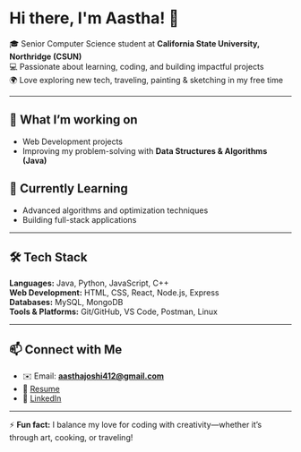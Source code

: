 # Hi there, I'm Aastha! 👋  

🎓 Senior Computer Science student at **California State University, Northridge (CSUN)**  
💻 Passionate about learning, coding, and building impactful projects  
🌍 Love exploring new tech, traveling, painting & sketching in my free time  

---

## 🔭 What I’m working on  
- Web Development projects  
- Improving my problem-solving with **Data Structures & Algorithms (Java)**  

## 🌱 Currently Learning  
- Advanced algorithms and optimization techniques  
- Building full-stack applications  

---

## 🛠️ Tech Stack  
**Languages:** Java, Python, JavaScript, C++  
**Web Development:** HTML, CSS, React, Node.js, Express  
**Databases:** MySQL, MongoDB  
**Tools & Platforms:** Git/GitHub, VS Code, Postman, Linux  

---

## 📫 Connect with Me  
- ✉️ Email: **aasthajoshi412@gmail.com**  
- 📄 [Resume](https://docs.google.com/document/d/130nBznOFK_o4erP9bcXVDKKK6Jijk-8i5VjgQomNQ5E/edit?usp=sharing)  
- 💼 [LinkedIn](your-linkedin-url)  

---

⚡ **Fun fact:** I balance my love for coding with creativity—whether it’s through art, cooking, or traveling!  
